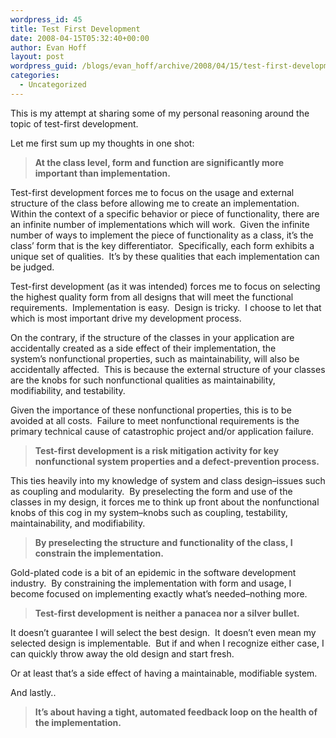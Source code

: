 ```yaml
---
wordpress_id: 45
title: Test First Development
date: 2008-04-15T05:32:40+00:00
author: Evan Hoff
layout: post
wordpress_guid: /blogs/evan_hoff/archive/2008/04/15/test-first-development.aspx
categories:
  - Uncategorized
---
```

This is my attempt at&nbsp;sharing some of&nbsp;my personal reasoning around the topic of test-first development.

Let me first sum up my thoughts in one shot:

> **At the class level, form and function are significantly more important than implementation.**

Test-first development forces me to focus on the usage and external structure of the class before allowing me to&nbsp;create an implementation.&nbsp; Within the context of a specific behavior or piece of functionality, there are an infinite number of implementations which will work.&nbsp; Given&nbsp;the infinite number of ways to implement&nbsp;the piece of functionality&nbsp;as a class, it&#8217;s the class&#8217;&nbsp;form that is the key differentiator.&nbsp; Specifically, each form exhibits a unique set of qualities.&nbsp; It&#8217;s&nbsp;by these qualities that each implementation can be judged.

Test-first development (as it was intended)&nbsp;forces&nbsp;me to focus on selecting the highest quality form from all designs that will meet the functional requirements.&nbsp; Implementation is easy.&nbsp; Design is tricky.&nbsp; I choose to let that which is most important drive my development process.

On the contrary, if the structure of the classes in your application are accidentally created as a side effect of their&nbsp;implementation,&nbsp;the system&#8217;s&nbsp;nonfunctional properties, such as maintainability, will also be accidentally affected.&nbsp; This is because the external structure of your classes are the knobs for such nonfunctional qualities as maintainability, modifiability,&nbsp;and testability.

Given the importance of these nonfunctional properties, this is to be avoided at all costs.&nbsp; Failure to meet nonfunctional requirements is the primary technical cause of catastrophic project and/or application failure.

> **Test-first development is a risk mitigation activity for key nonfunctional system properties and a defect-prevention process.**

This ties heavily into my knowledge of system and class design&#8211;issues&nbsp;such as&nbsp;coupling and&nbsp;modularity.&nbsp; By preselecting the form and use of the classes in my design, it forces me to&nbsp;think up front&nbsp;about the&nbsp;nonfunctional knobs of this cog in my system&#8211;knobs such as coupling, testability, maintainability, and modifiability.

> **By preselecting the structure and functionality of the class,&nbsp;I constrain the implementation.**

Gold-plated code is a bit of an epidemic in the software development industry.&nbsp; By constraining the implementation with form and usage, I become focused on implementing exactly what&#8217;s needed&#8211;nothing more.

> **Test-first development is&nbsp;neither&nbsp;a panacea nor a silver bullet.**

It doesn&#8217;t guarantee I will select the best design.&nbsp; It doesn&#8217;t even mean my selected design is implementable.&nbsp; But if and when I recognize either case, I can quickly throw away the old design and start fresh.&nbsp; 

Or at least that&#8217;s a side effect of having a maintainable, modifiable system.

And lastly..

> **It&#8217;s about having a tight, automated&nbsp;feedback loop on the health of the implementation.**